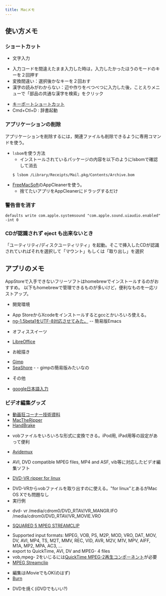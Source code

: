 ```yaml
---
title: Macメモ
---
```


## 使い方メモ
### ショートカット
-  文字入力
 +  入力コードを間違えたまま入力した時は，入力したかったほうのモードのキーを２回押す
 +  変換間違い：選択後かなキーを２回おす
 +  漢字の読みがわからない：辺や作りをべつべつに入力した後，ことえりメニューで「部品の共通な漢字を検索」をクリック
- [キーボートショートカット](http://docs.info.apple.com/jarticle.html?artnum=58068)
-  Cmd+Ctl+D : 辞書起動


### アプリケーションの削除

アプリケーションを削除するには，関連ファイルも削除できるように専用コマンドを使う。

- `lsbom`を使う方法
  - インストールされているパッケージの内容を以下のようにlsbomで確認して消去
  ```
  $ lsbom /Library/Receipts/Mail.pkg/Contents/Archive.bom
  ```
- [FreeMacSoft](http://www.freemacsoft.net/)のAppCleanerを使う。
  - 捨てたいアプリをAppCleanerにドラッグするだけ

### 警告音を消す
```
defaults write com.apple.systemsound "com.apple.sound.uiaudio.enabled" -int 0
```

### CDが認識されず eject も出来ないとき
「ユーティリティ/ディスクユーティリティ」を起動。そこで挿入したCDが認識されていればそれを選択して「マウント」もしくは「取り出し」を選択


## アプリのメモ

AppStoreで入手できないフリーソフトはhomebrewでインストールするのがおすすめ。
以下もhomebrewで管理できるものが多いけど，便利なものを一応リストアップ。

- 開発環境
 + App StoreからXcodeをインストールするとgccとかいろいろ使える。
 + [ng-1.5beta1をUTF-8対応させてみた。](http://hidev.blog.so-net.ne.jp/2007-03-09) -- 簡易版Emacs
- オフィススイーツ
 + [LibreOffice](http://ja.libreoffice.org)
- お絵描き
 + [Gimp](http://macwiki.sourceforge.jp/wiki/index.php/Gimp)
 + [SeaShore](http://seashore.sourceforge.net/screenshot.php) - - gimpの簡易版みたいなの
- その他
 + [google日本語入力](http://www.google.com/intl/ja/ime/index-mac.html)


### ビデオ編集グッズ
- [動画狂コーナー技術資料](http://www.katch.ne.jp/~kakonacl/douga/douga.html)
- [MacTheRipper](http://veadardiary.blog29.fc2.com/blog-entry-341.html)
- [HandBrake](http://handbrake.fr/)
 +  vobファイルをいろいろな形式に変換できる。iPod用, iPad用等の設定があって便利
- [Avidemux](http://fixounet.free.fr/avidemux/)
 +  AVI, DVD compatible MPEG files, MP4 and ASF, vib等に対応したビデオ編集ソフト
- [DVD-VR ripper for linux](http://www.pixelbeat.org/programs/dvd-vr/)
 + DVD-VRからvobファイルを取り出すのに使える。"for linux"とあるがMac OS Xでも問題なし
 + 実行例
 * dvd- vr /media/cdrom0/DVD_RTAV/VR_MANGR.IFO /media/cdrom0/DVD_RTAV/VR_MOVIE.VRO
-  [SQUARED 5 MPEG STREAMCLIP](http://www.squared5.com/)
 + Supported input formats: MPEG, VOB, PS, M2P, MOD, VRO, DAT, MOV, DV, AVI, MP4, TS, M2T, MMV, REC, VID, AVR, M2V, M1V, MPV, AIFF, M1A, MP2, MPA, AC3, ...
 + export to QuickTime, AVI, DV and MPEG- 4 files
 + vob,mpeg- 2をいじるには[QuickTime MPEG-2再生コンポーネント](http://www.apple.com/jp/quicktime/mpeg2/)が必要
 + [MPEG Streamclip](http://www.katch.ne.jp/~kakonacl/douga/mpgstclip/mpgstclip.html)
- 編集はiMovieでもOK(のはず)
- [Burn](http://veadardiary.blog29.fc2.com/blog-entry-863.html)
 +  DVDを焼く(iDVDでもいい?)
